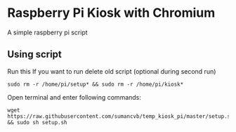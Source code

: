 # Raspberry Pi Kiosk with Chromium
A simple raspberry pi script

## Using script

Run this If you want to run delete old script (optional during second run)
    
    sudo rm -r /home/pi/setup* && sudo rm -r /home/pi/kiosk* 
   
   
   
Open terminal and enter following commands:
    
    wget https://raw.githubusercontent.com/sumancvb/temp_kiosk_pi/master/setup.sh && sudo sh setup.sh
    
 
    

    

